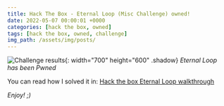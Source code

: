 ```yaml
---
title: Hack The Box - Eternal Loop (Misc Challenge) owned!
date: 2022-05-07 00:00:01 +0000
categories: [hack the box, owned]
tags: [hack the box, owned, challenge]
img_path: /assets/img/posts/
---
```


![Challenge results](owned-eternal-loop.png){: width="700" height="600" .shadow}
_Eternal Loop has been Pwned_

You can read how I solved it in: [Hack the box Eternal Loop walkthrough](https://rubenhortas.github.io/posts/eternalloop-walkthrough/)

_Enjoy! ;)_
